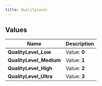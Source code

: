 ```yaml
---
title: QualityLevel
---
```


## Values

| Name | Description |
| ---- | ----------- |
| **QualityLevel\_Low** | Value: **0** |
| **QualityLevel\_Medium** | Value: **1** |
| **QualityLevel\_High** | Value: **2** |
| **QualityLevel\_Ultra** | Value: **3** |

